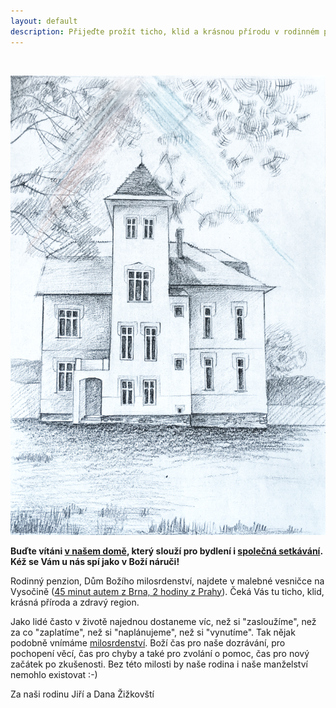 ```yaml
---
layout: default
description: Přijeďte prožít ticho, klid a krásnou přírodu v rodinném penzionu v malebné vesničce na Vysočině.
---
```


&nbsp;

<img src="images/kresba.png" alt="Kresba domu s paprsky milosrdenství" title="Autor: Jana Hejlová, http://janahejlova.info/" class="illustration illustration--left">

**Buďte vítáni [v našem domě](/o-dome), který slouží pro bydlení i&nbsp;[společná setkávání](/akce-a-ubytovani). Kéž se Vám u&nbsp;nás spí jako v&nbsp;Boží náruči!**

Rodinný penzion, Dům Božího milosrdenství, najdete v malebné vesničce na Vysočině ([45&nbsp;minut autem z&nbsp;Brna, 2&nbsp;hodiny z&nbsp;Prahy](/kontakt#cesta-z-brna)). Čeká Vás tu ticho, klid, krásná příroda a&nbsp;zdravý region.

Jako lidé často v&nbsp;životě najednou dostaneme víc, než si "zasloužíme", než za co "zaplatíme", než si "naplánujeme", než si "vynutíme". Tak nějak podobně vnímáme [milosrdenství](/o-milosrdenstvi). Boží čas pro naše dozrávání, pro pochopení věcí, čas pro chyby a&nbsp;také pro zvolání o&nbsp;pomoc, čas pro nový začátek po zkušenosti. Bez této milosti by naše rodina i&nbsp;naše manželství nemohlo existovat :-)

<p class="content-attention">
	Za naši rodinu Jiří a&nbsp;Dana Žižkovští
</p>
